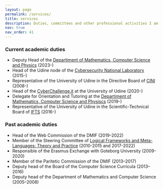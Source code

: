 ```yaml
---
layout: page
permalink: /services/
title: services
description: Duties, committees and other professional activities I am involved in.
nav: true
nav_order: 41
---
```


### Current academic duties
- Deputy Head of the [Departiment of Mathematics, Computer Science and Physics](https://www.dmif.uniud.it) (2023-)
- Head of the Udine node of the [Cybersecurity National Laboratory](https://cybersecnatlab.it) (2015-)
- Representative of the University of Udine in the Directive Board of [CINI](https://www.consorzio-cini.it) (2008-)
- Head of the [CyberChallenge.it](https://cyberchallenge.it) at the University of Udine (2020-)
- Delegate for Orientation and Tutoring at the [Departiment of Mathematics, Computer Science and Physiscs](https://www.dmif.uniud.it) (2019-)
- Representative of the University of Udine in the Scientific-Technical Board of [IFTS](https://www.formazioneiftsfvg.it/corsi-gratuiti-di-informatica-fvg/) (2016-)


### Past academic duties
- Head of the Web Commission of the DMIF (2019-2022)
- Member of the Steering Committee of [Logical Frameworks and Meta-Languages: Theory and Practice](http://lfmtp.org/) (2010-2015 and 2017-2022)
- Responsible of the Erasmus Exchange with Goteborg University (2009-2020)
- Member of the Paritetic Commission of the DMIF (2013–2017)
- Deputy head of the Board of the Computer Science Curricula (2013–2016)
- Deputy head of the Department of Mathematics and Computer Science (2005–2008)

